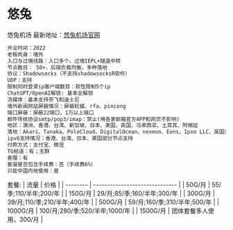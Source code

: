 # 悠兔
悠兔机场
最新地址：<a href="https://link1.youtu6.shop/register?aff=SmENDhIQ">悠兔机场官网</a>
```markdown
开业时间：2022
老板肉身：墙外
入口与过境线路：入口多个。过境IEPL+隧道中转
节点数目： 50+，后端负载均衡，多种落地
协议：Shadowsocks（不支持shadowsocksR软件）
UDP：支持
限制同时登录ip客户端数目：软性限制5个ip
ChatGPT/OpenAI解锁: 基本全解锁
流媒体：基本支持奈飞和迪士尼
墙外新闻网站屏蔽情况：屏蔽轮媒、rfa、pincong
端口屏蔽：屏蔽22端口，1万以上端口
邮件传统协议smtp/pop3/imap：禁止(用各家邮箱官方APP和网页不影响)
地区：澳洲、香港、台湾、新加坡、日本、美国、英国、马来西亚、土耳其、阿根廷
落地：Akari、Tanaka、PoloCloud、DigitalOcean、nexeon、Eons、Ipxo LLC、英国家宽、香港HGC、台湾家宽Hinet、日本软银、Catixs、MIKU、kirino
ipv6支持情况：香港、台湾、日本、美国部分节点支持
付款方式：支付宝、微信
TG频道：有；无群
客服：有
套餐是否包含手续费：否（手续费6%）
只能中国内地使用：是
```
套餐:
| 流量     | 价格                           |
| -------- | ------------------------------ |
| 50G/月   | 55/季;110/半年;200/年          |
| 150G/月  | 29/月;85/季;160/半年;300/年    |
| 300G/月  | 39/月;110/季;210/半年;400/年   |
| 500G/月  | 59/月;160/季;310/半年;500/年   |
| 1000G/月 | 100/月;280/季;520/半年;1000/年 |
| 1500G/月 | 团体套餐多人使用，300/月       |
